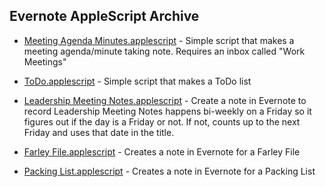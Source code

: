 ## Evernote AppleScript Archive ##

 * [Meeting Agenda
   Minutes.applescript](https://github.com/EnglishLFC/Evernote/blob/master/AppleScript/Meeting%20Agenda%20Minutes.applescript) - Simple script that makes a
   meeting agenda/minute taking note. Requires an inbox called "Work
   Meetings"

 * [ToDo.applescript](https://github.com/EnglishLFC/Evernote/blob/master/AppleScript/ToDo.applescript) - Simple script that makes a ToDo list

 * [Leadership Meeting Notes.applescript](https://github.com/EnglishLFC/Evernote/blob/master/AppleScript/Leadership%20Meeting%20Notes.applescript) - Create a note in Evernote to record
   Leadership Meeting Notes happens bi-weekly on a Friday so it figures
   out if the day is a Friday or not.  If not, counts up to the next
   Friday and uses that date in the title.

 * [Farley File.applescript](https://github.com/EnglishLFC/Evernote/blob/master/AppleScript/Farley%20File.applescript) - Creates a note in Evernote for a Farley File

 * [Packing List.applescript](https://github.com/EnglishLFC/Evernote/blob/master/AppleScript/Packing%20List.applescript) - Creates a note in Evernote for a Packing List

